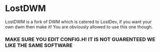 <html>
<h1>LostDWM</h1>
<p>LostDWM is a fork of DWM which is catered to LostDev, if you want your own dwm then make it! You are obviously allowed to use this one though.</p>
<h3><b>MAKE SURE YOU EDIT CONFIG.H! IT IS NOT GUARENTEED WE LIKE THE SAME SOFTWARE</b></h3> 
</html>